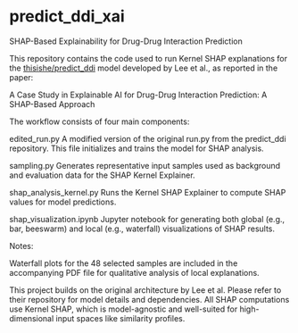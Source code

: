 # predict_ddi_xai
SHAP-Based Explainability for Drug-Drug Interaction Prediction

This repository contains the code used to run Kernel SHAP explanations for the [thisishe/predict_ddi](https://github.com/thisishe/predict_ddi/tree/master) model developed by Lee et al., as reported in the paper:

A Case Study in Explainable AI for Drug-Drug Interaction Prediction: A SHAP-Based Approach

The workflow consists of four main components:

edited_run.py
A modified version of the original run.py from the predict_ddi repository.
This file initializes and trains the model for SHAP analysis.

sampling.py
Generates representative input samples used as background and evaluation data for the SHAP Kernel Explainer.

shap_analysis_kernel.py
Runs the Kernel SHAP Explainer to compute SHAP values for model predictions.

shap_visualization.ipynb
Jupyter notebook for generating both global (e.g., bar, beeswarm) and local (e.g., waterfall) visualizations of SHAP results.

Notes: 

Waterfall plots for the 48 selected samples are included in the accompanying PDF file for qualitative analysis of local explanations.

This project builds on the original architecture by Lee et al. Please refer to their repository for model details and dependencies.
All SHAP computations use Kernel SHAP, which is model-agnostic and well-suited for high-dimensional input spaces like similarity profiles.
